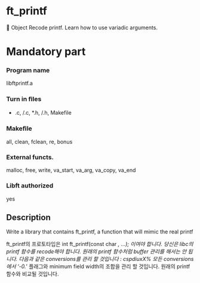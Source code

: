 # ft_printf


🎯 Object
Recode printf. Learn how to use variadic arguments.

# Mandatory part
### Program name

libftprintf.a

### Turn in ﬁles

* .c, /.c, *.h, /.h, Makefile

### Makeﬁle

all, clean, fclean, re, bonus

### External functs.

malloc, free, write, va_start, va_arg, va_copy, va_end

### Libft authorized

yes

## Description
Write a library that contains ft_printf, a function that will mimic the real printf

ft_printf의 프로토타입은 int ft_printf(const char *, …); 이여야 합니다.
당신은 libc의 printf 함수를 recode해야 합니다.
원래의 printf 함수처럼 buffer 관리를 해서는 안 됩니다.
다음과 같은 conversions를 관리 할 것입니다 : cspdiuxX%
모든 conversions에서 ‘-0.*’ 플래그와 minimum field width의 조합을 관리 할 것입니다.
원래의 printf 함수와 비교될 것입니다.

